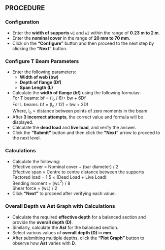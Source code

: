 
## PROCEDURE 

### Configuration

- Enter the **width of supports** `w1` and `w2` within the range of **0.23 m to 2 m**.
- Enter the **nominal cover** in the range of **20 mm to 70 mm**.
- Click on the **“Configure”** button and then proceed to the next step by clicking the **“Next”** button.

### Configure T Beam Parameters

- Enter the following parameters:
  - **Width of web (bw)**
  - **Depth of flange (Df)**
  - **Span Length (L)**
- Calculate the **width of flange (bf)** using the following formulas: <br>
 For T beams: bf = (l<sub>o</sub> / 6)+ bw + 6Df <br>
For L beams: bf = (l<sub>o</sub> / 12) + bw + 3Df <br>
Where, l<sub>o</sub> = distance between points of zero moments in the beam
- After **3 incorrect attempts**, the correct value and formula will be displayed.
- Calculate the **dead load** and **live load**, and verify the answer.
- Click the **"Submit"** button and then click the **"Next"** arrow to proceed to the next level.

### Calculations

- Calculate the following: <br>
Effective cover = Nominal cover + (bar diameter) / 2 <br>
Effective span = Centre to centre distance between the supports <br>
Factored load = 1.5 × (Dead Load + Live Load) <br>
Bending moment = (wL<sup>2</sup>) / 8 <br>
Shear force = (wL) / 2
- Click **“Next”** to proceed after verifying each value.

### Overall Depth vs Ast Graph with Calculations

- Calculate the required **effective depth** for a balanced section and provide the **overall depth (D)**.
- Similarly, calculate the **Ast** for the balanced section.
- Select various values of **overall depth (D)** in **mm**.
- After submitting multiple depths, click the **“Plot Graph”** button to observe how **Ast** varies with **D**.

